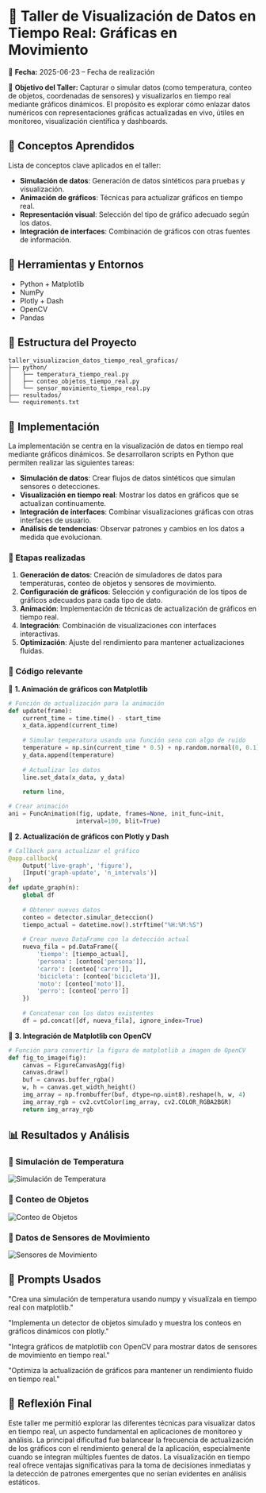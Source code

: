 # 🎯 Taller de Visualización de Datos en Tiempo Real: Gráficas en Movimiento

📅 **Fecha:** 2025-06-23 – Fecha de realización

🎯 **Objetivo del Taller:**
Capturar o simular datos (como temperatura, conteo de objetos, coordenadas de sensores) y visualizarlos en tiempo real mediante gráficos dinámicos. El propósito es explorar cómo enlazar datos numéricos con representaciones gráficas actualizadas en vivo, útiles en monitoreo, visualización científica y dashboards.

## 🧠 Conceptos Aprendidos

Lista de conceptos clave aplicados en el taller:

* **Simulación de datos**: Generación de datos sintéticos para pruebas y visualización.
* **Animación de gráficos**: Técnicas para actualizar gráficos en tiempo real.
* **Representación visual**: Selección del tipo de gráfico adecuado según los datos.
* **Integración de interfaces**: Combinación de gráficos con otras fuentes de información.

## 🔧 Herramientas y Entornos

* Python + Matplotlib
* NumPy
* Plotly + Dash
* OpenCV
* Pandas

## 📁 Estructura del Proyecto

```
taller_visualizacion_datos_tiempo_real_graficas/
├── python/
│   ├── temperatura_tiempo_real.py
│   ├── conteo_objetos_tiempo_real.py
│   └── sensor_movimiento_tiempo_real.py
├── resultados/
└── requirements.txt
```

## 🧪 Implementación

La implementación se centra en la visualización de datos en tiempo real mediante gráficos dinámicos. Se desarrollaron scripts en Python que permiten realizar las siguientes tareas:

- **Simulación de datos**: Crear flujos de datos sintéticos que simulan sensores o detecciones.
- **Visualización en tiempo real**: Mostrar los datos en gráficos que se actualizan continuamente.
- **Integración de interfaces**: Combinar visualizaciones gráficas con otras interfaces de usuario.
- **Análisis de tendencias**: Observar patrones y cambios en los datos a medida que evolucionan.

### 🔹 Etapas realizadas

1. **Generación de datos**: Creación de simuladores de datos para temperaturas, conteo de objetos y sensores de movimiento.
2. **Configuración de gráficos**: Selección y configuración de los tipos de gráficos adecuados para cada tipo de dato.
3. **Animación**: Implementación de técnicas de actualización de gráficos en tiempo real.
4. **Integración**: Combinación de visualizaciones con interfaces interactivas.
5. **Optimización**: Ajuste del rendimiento para mantener actualizaciones fluidas.

### 🔹 Código relevante

📌 **1. Animación de gráficos con Matplotlib**

```python
# Función de actualización para la animación
def update(frame):
    current_time = time.time() - start_time
    x_data.append(current_time)
    
    # Simular temperatura usando una función seno con algo de ruido
    temperature = np.sin(current_time * 0.5) + np.random.normal(0, 0.1)
    y_data.append(temperature)
    
    # Actualizar los datos
    line.set_data(x_data, y_data)
    
    return line,

# Crear animación
ani = FuncAnimation(fig, update, frames=None, init_func=init, 
                   interval=100, blit=True)
```

📌 **2. Actualización de gráficos con Plotly y Dash**

```python
# Callback para actualizar el gráfico
@app.callback(
    Output('live-graph', 'figure'),
    [Input('graph-update', 'n_intervals')]
)
def update_graph(n):
    global df
    
    # Obtener nuevos datos
    conteo = detector.simular_deteccion()
    tiempo_actual = datetime.now().strftime("%H:%M:%S")
    
    # Crear nuevo DataFrame con la detección actual
    nueva_fila = pd.DataFrame({
        'tiempo': [tiempo_actual],
        'persona': [conteo['persona']],
        'carro': [conteo['carro']],
        'bicicleta': [conteo['bicicleta']],
        'moto': [conteo['moto']],
        'perro': [conteo['perro']]
    })
    
    # Concatenar con los datos existentes
    df = pd.concat([df, nueva_fila], ignore_index=True)
```

📌 **3. Integración de Matplotlib con OpenCV**

```python
# Función para convertir la figura de matplotlib a imagen de OpenCV
def fig_to_image(fig):
    canvas = FigureCanvasAgg(fig)
    canvas.draw()
    buf = canvas.buffer_rgba()
    w, h = canvas.get_width_height()
    img_array = np.frombuffer(buf, dtype=np.uint8).reshape(h, w, 4)
    img_array_rgb = cv2.cvtColor(img_array, cv2.COLOR_RGBA2BGR)
    return img_array_rgb
```

## 📊 Resultados y Análisis

### 📌 Simulación de Temperatura
![Simulación de Temperatura](./resultados/SimTemperatura.gif)

### 📌 Conteo de Objetos
![Conteo de Objetos](./resultados/ConteoObjetos.gif)

### 📌 Datos de Sensores de Movimiento
![Sensores de Movimiento](./resultados/SensorMov.gif)

## 🧩 Prompts Usados

"Crea una simulación de temperatura usando numpy y visualízala en tiempo real con matplotlib."

"Implementa un detector de objetos simulado y muestra los conteos en gráficos dinámicos con plotly."

"Integra gráficos de matplotlib con OpenCV para mostrar datos de sensores de movimiento en tiempo real."

"Optimiza la actualización de gráficos para mantener un rendimiento fluido en tiempo real."

## 💬 Reflexión Final

Este taller me permitió explorar las diferentes técnicas para visualizar datos en tiempo real, un aspecto fundamental en aplicaciones de monitoreo y análisis. La principal dificultad fue balancear la frecuencia de actualización de los gráficos con el rendimiento general de la aplicación, especialmente cuando se integran múltiples fuentes de datos. La visualización en tiempo real ofrece ventajas significativas para la toma de decisiones inmediatas y la detección de patrones emergentes que no serían evidentes en análisis estáticos.
